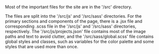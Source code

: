 Most of the important files for the site are in the '/src' directory.

The files are split into the '/src/js' and '/src/sass' directories. For the primary sections and components of the page, there is a .jsx file and corresponding .scss file in the '/src/js' and '/src/sass' directories, respectively. The '/src/js/projects.json' file contains most of the image paths and text to avoid clutter, and the '/src/sass/global.scss' file contains global styles and classes, such as variables for the color palette and some styles that are used more than once.
